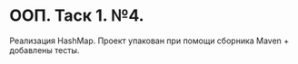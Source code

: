 # ООП. Таск 1. №4.
Реализация HashMap.
Проект упакован при помощи сборника Maven + добавлены тесты.
